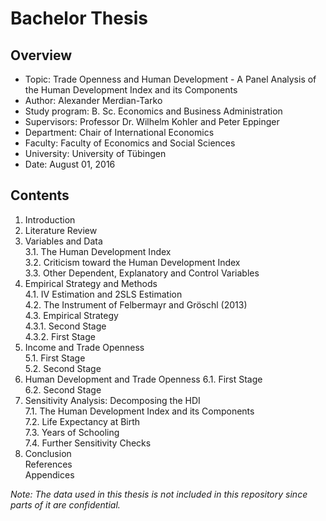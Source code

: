 # Bachelor Thesis

## Overview

- Topic: Trade Openness and Human Development - A Panel Analysis of the Human Development Index and its Components
- Author: Alexander Merdian-Tarko
- Study program: B. Sc. Economics and Business Administration
- Supervisors: Professor Dr. Wilhelm Kohler and Peter Eppinger
- Department: Chair of International Economics
- Faculty: Faculty of Economics and Social Sciences
- University: University of Tübingen
- Date: August 01, 2016

## Contents

1. Introduction
2. Literature Review
3. Variables and Data  
    3.1. The Human Development Index  
    3.2. Criticism toward the Human Development Index  
    3.3. Other Dependent, Explanatory and Control Variables
4. Empirical Strategy and Methods  
    4.1. IV Estimation and 2SLS Estimation  
    4.2. The Instrument of Felbermayr and Gröschl (2013)  
    4.3. Empirical Strategy  
        4.3.1. Second Stage  
        4.3.2. First Stage
5. Income and Trade Openness  
    5.1. First Stage  
    5.2. Second Stage
6. Human Development and Trade Openness 
    6.1. First Stage  
    6.2. Second Stage
7. Sensitivity Analysis: Decomposing the HDI  
    7.1. The Human Development Index and its Components  
    7.2. Life Expectancy at Birth  
    7.3. Years of Schooling  
    7.4. Further Sensitivity Checks
8. Conclusion  
References  
Appendices

*Note: The data used in this thesis is not included in this repository since parts of it are confidential.*
